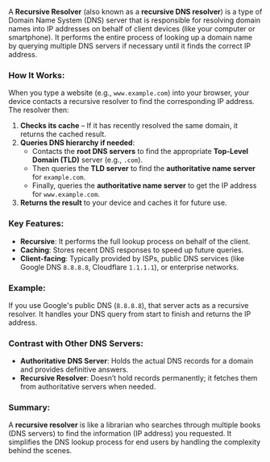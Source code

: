 A **Recursive Resolver** (also known as a **recursive DNS resolver**) is a type of Domain Name System (DNS) server that is responsible for resolving domain names into IP addresses on behalf of client devices (like your computer or smartphone). It performs the entire process of looking up a domain name by querying multiple DNS servers if necessary until it finds the correct IP address.

### How It Works:

When you type a website (e.g., `www.example.com`) into your browser, your device contacts a recursive resolver to find the corresponding IP address. The resolver then:

1. **Checks its cache** – If it has recently resolved the same domain, it returns the cached result.
2. **Queries DNS hierarchy if needed**:
   - Contacts the **root DNS servers** to find the appropriate **Top-Level Domain (TLD)** server (e.g., `.com`).
   - Then queries the **TLD server** to find the **authoritative name server** for `example.com`.
   - Finally, queries the **authoritative name server** to get the IP address for `www.example.com`.
3. **Returns the result** to your device and caches it for future use.

### Key Features:

- **Recursive**: It performs the full lookup process on behalf of the client.
- **Caching**: Stores recent DNS responses to speed up future queries.
- **Client-facing**: Typically provided by ISPs, public DNS services (like Google DNS `8.8.8.8`, Cloudflare `1.1.1.1`), or enterprise networks.

### Example:

If you use Google's public DNS (`8.8.8.8`), that server acts as a recursive resolver. It handles your DNS query from start to finish and returns the IP address.

### Contrast with Other DNS Servers:

- **Authoritative DNS Server**: Holds the actual DNS records for a domain and provides definitive answers.
- **Recursive Resolver**: Doesn’t hold records permanently; it fetches them from authoritative servers when needed.

### Summary:

A **recursive resolver** is like a librarian who searches through multiple books (DNS servers) to find the information (IP address) you requested. It simplifies the DNS lookup process for end users by handling the complexity behind the scenes.
